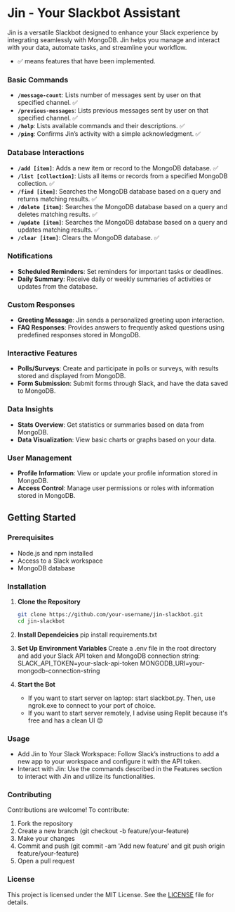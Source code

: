 # Jin - Your Slackbot Assistant

Jin is a versatile Slackbot designed to enhance your Slack experience by integrating seamlessly with MongoDB. Jin helps you manage and interact with your data, automate tasks, and streamline your workflow.

- ✅ means features that have been implemented.

### **Basic Commands**
- **`/message-count`**: Lists number of messages sent by user on that specified channel. ✅ 
- **`/previous-messages`**: Lists previous messages sent by user on that specified channel. ✅ 
- **`/help`**: Lists available commands and their descriptions. ✅
- **`/ping`**: Confirms Jin’s activity with a simple acknowledgment. ✅

### **Database Interactions**
- **`/add [item]`**: Adds a new item or record to the MongoDB database. ✅
- **`/list [collection]`**: Lists all items or records from a specified MongoDB collection. ✅
- **`/find [item]`**: Searches the MongoDB database based on a query and returns matching results. ✅
- **`/delete [item]`**: Searches the MongoDB database based on a query and deletes matching results. ✅
- **`/update [item]`**: Searches the MongoDB database based on a query and updates matching results. ✅
- **`/clear [item]`**: Clears the MongoDB database. ✅



### **Notifications**
- **Scheduled Reminders**: Set reminders for important tasks or deadlines.
- **Daily Summary**: Receive daily or weekly summaries of activities or updates from the database.

### **Custom Responses**
- **Greeting Message**: Jin sends a personalized greeting upon interaction.
- **FAQ Responses**: Provides answers to frequently asked questions using predefined responses stored in MongoDB.

### **Interactive Features**
- **Polls/Surveys**: Create and participate in polls or surveys, with results stored and displayed from MongoDB.
- **Form Submission**: Submit forms through Slack, and have the data saved to MongoDB.

### **Data Insights**
- **Stats Overview**: Get statistics or summaries based on data from MongoDB.
- **Data Visualization**: View basic charts or graphs based on your data.

### **User Management**
- **Profile Information**: View or update your profile information stored in MongoDB.
- **Access Control**: Manage user permissions or roles with information stored in MongoDB.

## **Getting Started**

### **Prerequisites**
- Node.js and npm installed
- Access to a Slack workspace
- MongoDB database

### **Installation**

1. **Clone the Repository**
   ```bash
   git clone https://github.com/your-username/jin-slackbot.git
   cd jin-slackbot
2. **Install Dependeicies**
    pip install requirements.txt
3. **Set Up Environment Variables**
    Create a .env file in the root directory and add your Slack API token and MongoDB connection string:
    SLACK_API_TOKEN=your-slack-api-token
    MONGODB_URI=your-mongodb-connection-string

4. **Start the Bot**
    - If you want to start server on laptop: start slackbot.py. Then, use ngrok.exe to connect to your port of choice. 
    - If you want to start server remotely, I advise using Replit because it's free and has a clean UI 😊

### **Usage**
- Add Jin to Your Slack Workspace: Follow Slack’s instructions to add a new app to your workspace and configure it with the API token.
- Interact with Jin: Use the commands described in the Features section to interact with Jin and utilize its functionalities.

### **Contributing**

Contributions are welcome! To contribute:

1. Fork the repository
2. Create a new branch (git checkout -b feature/your-feature)
3. Make your changes
4. Commit and push (git commit -am 'Add new feature' and git push origin feature/your-feature)
5. Open a pull request

### **License**

This project is licensed under the MIT License. See the [LICENSE](LICENSE) file for details.
